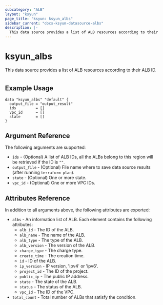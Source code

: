 ```yaml
---
subcategory: "ALB"
layout: "ksyun"
page_title: "ksyun: ksyun_albs"
sidebar_current: "docs-ksyun-datasource-albs"
description: |-
  This data source provides a list of ALB resources according to their ALB ID.
---
```


# ksyun_albs

This data source provides a list of ALB resources according to their ALB ID.

#

## Example Usage

```hcl
data "ksyun_albs" "default" {
  output_file = "output_result"
  ids         = []
  vpc_id      = []
  state       = []
}
```

## Argument Reference

The following arguments are supported:

* `ids` - (Optional) A list of ALB IDs, all the ALBs belong to this region will be retrieved if the ID is `""`.
* `output_file` - (Optional) File name where to save data source results (after running `terraform plan`).
* `state` - (Optional) One or more state.
* `vpc_id` - (Optional) One or more VPC IDs.

## Attributes Reference

In addition to all arguments above, the following attributes are exported:

* `albs` - An information list of ALB. Each element contains the following attributes:
  * `alb_id` - The ID of the ALB.
  * `alb_name` - The name of the ALB.
  * `alb_type` - The type of the ALB.
  * `alb_version` - The version of the ALB.
  * `charge_type` - The charge type.
  * `create_time` - The creation time.
  * `id` - ID of the ALB.
  * `ip_version` - IP version, 'ipv4' or 'ipv6'.
  * `project_id` - The ID of the project.
  * `public_ip` - The public IP address.
  * `state` - The state of the ALB.
  * `status` - The status of the ALB.
  * `vpc_id` - The ID of the VPC.
* `total_count` - Total number of ALBs that satisfy the condition.


